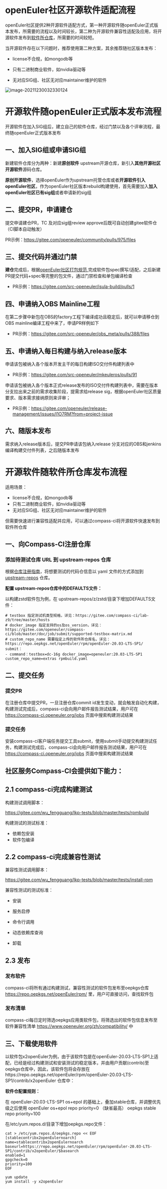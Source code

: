 # openEuler社区开源软件适配流程

​	openEuler社区提供2种开源软件适配方式，第一种开源软件随openEuler正式版本发布，所需要的流程以及时间较长，第二种为开源软件兼容性适配及应用，将开源软件发布到[软件所仓库](https://repo.oepkgs.net/openEuler/rpm/openEuler-20.03-LTS-SP1/)，所需要的时间较短。

​	当开源软件存在以下问题时，推荐使用第二种方案，其余推荐随社区版本发布：

- license不合规，如mongodb等

- 只有二进制商业软件，如nvidia驱动等
- 无对应SIG组、社区无对应maintainer维护的软件

![image-20211230032330124](./image-20211230032330124.png)

# 开源软件随openEuler正式版本发布流程

开源软件在加入SIG组后，建立自己的软件仓库，经过门禁以及各个评审流程，最终随openEuler正式版本发布

## 一、加入SIG组或申请SIG组

新建软件仓库分为两种：新建**原创软件** upstream开源仓库，新引入**其他开源社区开源软件**源码仓库。

**原创开源软件**，选择openEuler作为upstream托管仓库或者**开源软件引入openEuler社区**，作为openEuler社区版本rebuild构建使用，首先需要加入**加入openEuler社区已有sig组**或者申请新的sig组

## 二、提交PR，申请建仓

提交申请建仓PR，TC 及对应sig组review approve后既可自动创建gitee软件仓（CI脚本自动触发）

PR示例：https://gitee.com/openeuler/community/pulls/975/files

## 三、提交代码并通过门禁

**建仓**完成后，根据[openEuler社区打包规范](https://gitee.com/openeuler/community/blob/master/zh/contributors/packaging.md),完成软件包spec撰写/适配，之后新建PR提交代码+spec等完整的包文件，通过门禁检查和单包编译检查
- PR示例：https://gitee.com/src-openeuler/isula-build/pulls/1 

## 四、申请纳入OBS Mainline工程 

在第二步骤中新包在OBS的factory工程下编译成功且稳定后，就可以申请移仓到OBS mainline编译工程中来了，申请PR样例如下


- PR示例：https://gitee.com/src-openeuler/obs_meta/pulls/388/files


## 五、申请纳入每日构建与纳入release版本

申请该包被纳入各个版本开发主干的每日构建ISO交付件构建列表中

- PR示例：https://gitee.com/src-openeuler/mkeuleros/pulls/91

申请该包被纳入各个版本正式release发布的ISO交付件构建列表中，需要在版本分支拉出来之前的需求收集阶段，提需求给release sig，根据openEuler社区质量要求、版本需求接纳原则来评审；

- PR示例：https://gitee.com/openeuler/release-management/issues/I1O7RM?from=project-issue

## 六、随版本发布

需求纳入release版本后，提交PR申请该包纳入release 分支对应的OBS和jenkins编译构建交付件列表，之后随版本发布

# 开源软件随软件所仓库发布流程

适用场景：

- license不合规，如mongodb等
- 只有二进制商业软件，如nvidia驱动等
- 无对应SIG组、社区无对应maintainer维护的软件

但需要快速进行兼容性适配并应用，可以通过compass-ci将开源软件快速发布到软件所仓库

## 一、向Compass-CI注册仓库

### 添加待测试仓库 URL 到 upstream-repos 仓库
根据[仓库注册指南](https://gitee.com/openeuler/compass-ci/blob/master/doc/test-guide/test-oss-project.zh.md)，将想要测试的代码仓信息以 yaml 文件的方式添加到 [upstream-repos](https://gitee.com/compass-ci/upstream-repos) 仓库。

**配置 upstream-repos仓库中的DEFAULTS文件：**

以构建zstd软件包为例，在 upstream-repos/z/zstd/目录下增加DEFAULTS文件：
```
# testbox 指定测试机类型规格，详见：https://gitee.com/compass-ci/lab-z9/tree/master/hosts
# docker_image 指定支持的os及os_version，详见：https://gitee.com/openeuler/compass-ci/blob/master/doc/job/submit/supported-testbox-matrix.md
# custom_repo_name 需要指定上传的软件所仓库名，详见：https://repo.oepkgs.net/openEuler/rpm/openEuler-20.03-LTS-SP1/
submit：
- command：testbox=dc-16g docker_image=openeuler:20.03-LTS-SP1 custom_repo_name=extras rpmbuild.yaml
```

## 二、提交任务 

### 提交PR
在注册仓库中提交PR，一旦注册仓库commit id发生变动，就会触发自动化构建，构建测试完成后，compass-ci会向用户邮件报告测试结果，用户可在 https://compass-ci.openeuler.org/jobs 页面中搜索构建测试结果
### 提交任务
安装compass-ci客户端任务提交工具submit，使用submit手动提交构建测试任务，构建测试完成后，compass-ci会向用户邮件报告测试结果，用户可在 https://compass-ci.openeuler.org/jobs 页面中搜索构建测试结果

## 社区服务Compass-CI会提供如下能力：
## 2.1 compass-ci完成构建测试

构建测试调用脚本：

https://gitee.com/wu_fengguang/lkp-tests/blob/master/tests/rpmbuild

构建测试的测试标准：

- 依赖包安装
- 软件包编译

## 2.2 compass-ci完成兼容性测试

兼容性测试调用脚本：

https://gitee.com/wu_fengguang/lkp-tests/blob/master/tests/install-rpm

兼容性测试的测试标准：

- 安装

- 服务启停

- 命令行调用

- 动态依赖库查询

- 卸载
## 2.3 发布
### 发布软件
compass-ci将所有通过构建测试，兼容性测试的软件包发布至oepkgs仓库 https://repo.oepkgs.net/openEuler/rpm/ 里，用户可直接访问，查找软件包

### 发布清单
compass-ci每日定时筛选oepkgs应用类软件包，将筛选出的软件包信息发布至软件兼容性清单 https://www.openeuler.org/zh/compatibility/ 中

## 三、下载使用软件
以软件包x2openEuler为例，由于该软件包是在openEuler-20.03-LTS-SP1上适配，已经是经过构建测试和安装测试的稳定版本，并由用户贡献(contrib)至oepkgs仓库中，因此，该软件包将会存放在https://repo.oepkgs.net/openEuler/rpm/openEuler-20.03-LTS-SP1/contrib/x2openEuler 仓库中：

**软件仓配置规则：**

在 openEuler-20.03-LTS-SP1 os+epol 的基础上，叠加stable仓库，并调整优先级之后使用
openEuler os+epol  repo        priority=0   （缺省最高）
oepkgs stable repo    priority=100

在/etc/yum.repos.d/目录下增加oepkgs.repo文件：
```
cat > /etc/yum.repos.d/oepkgs.repo << EOF
[stablecontribx2openEulernoarch]
name=stablecontribx2openEulernoarch
baseurl=https://repo.oepkgs.net/openEuler/rpm/openEuler-20.03-LTS-SP1/contrib/x2openEuler/$basearch
enabled=1
gpgcheck=0
priority=100
EOF
```
```
yum update
yum install -y x2openEuler
```
